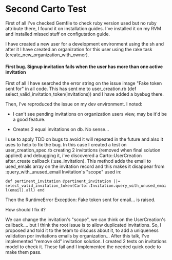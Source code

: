 # Second Carto Test

First of all I've checked Gemfile to check ruby version used but no ruby attribute there, I found it on installation guides. I've installed it on my RVM and installed missed stuff on configutation guide.

I have created a new user for a development environment using the sh and after it I have created an organization for this user using the rake task (create_new_organization_with_owner).

#### First bug. Signup invitation fails when the user has more than one active invitation

First of all I have searched the error string on the issue image "Fake token sent for" in all code.
This has sent me to user_creation.rb (def select_valid_invitation_token(invitations)) and I have added a byebug there.

Then, I've reproduced the issue on my dev environment. I noted:

* I can't see pending invitations on organization users view, may be it'd be a good feature.

* Creates 2 equal invitations on db. No sense...

I use to apply TDD on bugs to avoid it will repeated in the future and also it uses to help to fix the bug.
In this case I created a test on user_creation_spec.rb creating 2 invitations (removed when final solution applied) and debugging it,
i've discovered a Carto::UserCreation after_create callback (:use_invitation).
This method adds the email to used_emails array on the invitation record and this makes it disappear from :query_with_unused_email Invitation's "scope" used in:

`def pertinent_invitation
     @pertinent_invitation ||= select_valid_invitation_token(Carto::Invitation.query_with_unused_email(email).all)
 end`

Then the RuntimeError Exception: Fake token sent for email... is raised.
 
How should I fix it?

We can change the invitation's "scope", we can think on the UserCreation's callback.... but I think the root issue is to allow duplicated invitations.
So, I proposed and told it to the team to discuss about it, to add a uniqueness validation por invitations emails by organization...
After this talk, I've implemented "remove old" invitation solution. 
I created 2 tests on invitations model to check it. These fail and I implemented the needed quick code to make them pass.

